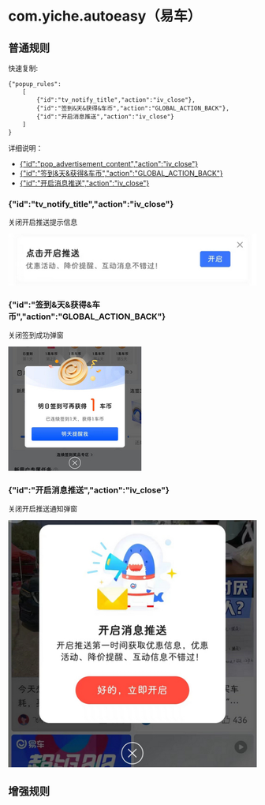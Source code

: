 # com.yiche.autoeasy（易车）

## 普通规则

快速复制:
```
{"popup_rules":
    [
        {"id":"tv_notify_title","action":"iv_close"},
        {"id":"签到&天&获得&车币","action":"GLOBAL_ACTION_BACK"},
        {"id":"开启消息推送","action":"iv_close"}
    ]
}
```
详细说明：
- [{"id":"pop_advertisement_content","action":"iv_close"}](#idpop_advertisement_contentactioniv_close)
- [{"id":"签到&天&获得&车币","action":"GLOBAL_ACTION_BACK"}](#id签到天获得车币actionglobal_action_back)
- [{"id":"开启消息推送","action":"iv_close"}](#id开启消息推送actioniv_close)

### {"id":"tv_notify_title","action":"iv_close"}
关闭开启推送提示信息

![](./assets/开启推送提示信息.jpg)

### {"id":"签到&天&获得&车币","action":"GLOBAL_ACTION_BACK"}
关闭签到成功弹窗

![](./assets/签到成功弹窗.jpg)

### {"id":"开启消息推送","action":"iv_close"}
关闭开启推送通知弹窗

![](./assets/开启推送通知弹窗.jpg)

## 增强规则
